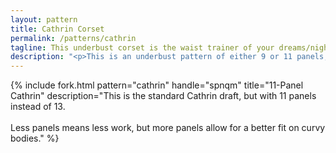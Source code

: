 ```yaml
---
layout: pattern
title: Cathrin Corset
permalink: /patterns/cathrin
tagline: This underbust corset is the waist trainer of your dreams/nightmares
description: "<p>This is an underbust pattern of either 9 or 11 panels, based on <a href='https://katafalk.wordpress.com/2010/06/24/underbust-pattern-tutorial/'>this tutorial by Cathrin Ahlen</a> (hence the name).</p><p>This corset is adaptable to your style wishes, and comes in a 11 or 13 panel variety.</p>The focus of this corset is to reduce your waist, and flatten your belly.</p>"
---
```

{% include fork.html
    pattern="cathrin"
    handle="spnqm"
    title="11-Panel Cathrin"
    description="This is the standard Cathrin draft, but with 11 panels instead of 13.
    <br><br>
    Less panels means less work, but more panels allow for a better fit on curvy bodies."
%}

